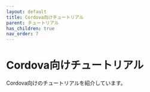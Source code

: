 ```yaml
---
layout: default
title: Cordova向けチュートリアル
parent: チュートリアル
has_children: true
nav_order: 7
---
```


# Cordova向けチュートリアル

Cordova向けのチュートリアルを紹介しています。